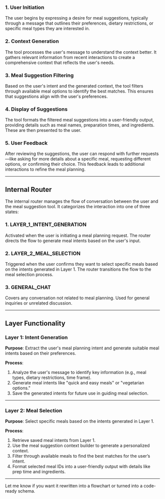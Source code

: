 ### **1. User Initiation**

The user begins by expressing a desire for meal suggestions, typically through a message that outlines their preferences, dietary restrictions, or specific meal types they are interested in.

### **2. Context Generation**

The tool processes the user's message to understand the context better. It gathers relevant information from recent interactions to create a comprehensive context that reflects the user's needs.

### **3. Meal Suggestion Filtering**

Based on the user's intent and the generated context, the tool filters through available meal options to identify the best matches. This ensures that suggestions align with the user's preferences.

### **4. Display of Suggestions**

The tool formats the filtered meal suggestions into a user-friendly output, providing details such as meal names, preparation times, and ingredients. These are then presented to the user.

### **5. User Feedback**

After reviewing the suggestions, the user can respond with further requests—like asking for more details about a specific meal, requesting different options, or confirming their choice. This feedback leads to additional interactions to refine the meal planning.

---

## **Internal Router**

The internal router manages the flow of conversation between the user and the meal suggestion tool. It categorizes the interaction into one of three states:

### **1. LAYER_1_INTENT_GENERATION**

Activated when the user is initiating a meal planning request. The router directs the flow to generate meal intents based on the user's input.

### **2. LAYER_2_MEAL_SELECTION**

Triggered when the user confirms they want to select specific meals based on the intents generated in Layer 1. The router transitions the flow to the meal selection process.

### **3. GENERAL_CHAT**

Covers any conversation not related to meal planning. Used for general inquiries or unrelated discussion.

---

## **Layer Functionality**

### **Layer 1: Intent Generation**

**Purpose**: Extract the user's meal planning intent and generate suitable meal intents based on their preferences.

**Process**:

1. Analyze the user's message to identify key information (e.g., meal types, dietary restrictions, time frame).
2. Generate meal intents like "quick and easy meals" or "vegetarian options."
3. Save the generated intents for future use in guiding meal selection.

---

### **Layer 2: Meal Selection**

**Purpose**: Select specific meals based on the intents generated in Layer 1.

**Process**:

1. Retrieve saved meal intents from Layer 1.
2. Use the meal suggestion context builder to generate a personalized context.
3. Filter through available meals to find the best matches for the user’s intent.
4. Format selected meal IDs into a user-friendly output with details like prep time and ingredients.

---

Let me know if you want it rewritten into a flowchart or turned into a code-ready schema.